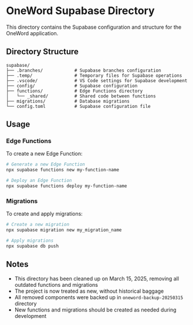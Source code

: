 # OneWord Supabase Directory

This directory contains the Supabase configuration and structure for the OneWord application.

## Directory Structure

```
supabase/
├── .branches/            # Supabase branches configuration
├── .temp/                # Temporary files for Supabase operations
├── .vscode/              # VS Code settings for Supabase development
├── config/               # Supabase configuration
├── functions/            # Edge Functions directory
│   └── _shared/          # Shared code between functions
├── migrations/           # Database migrations
└── config.toml           # Supabase configuration file
```

## Usage

### Edge Functions

To create a new Edge Function:

```bash
# Generate a new Edge Function
npx supabase functions new my-function-name

# Deploy an Edge Function
npx supabase functions deploy my-function-name
```

### Migrations

To create and apply migrations:

```bash
# Create a new migration
npx supabase migration new my_migration_name

# Apply migrations
npx supabase db push
```

## Notes

- This directory has been cleaned up on March 15, 2025, removing all outdated functions and migrations
- The project is now treated as new, without historical baggage
- All removed components were backed up in `oneword-backup-20250315` directory
- New functions and migrations should be created as needed during development 